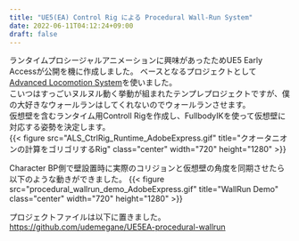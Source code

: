 ```yaml
---
title: "UE5(EA) Control Rig による Procedural Wall-Run System"
date: 2022-06-11T04:12:24+09:00
draft: false
---
```


ランタイムプロシージャルアニメーションに興味があったためUE5 Early Accessが公開を機に作成しました。
ベースとなるプロジェクトとして[Advanced Locomotion System](https://www.unrealengine.com/marketplace/ja/product/advanced-locomotion-system-v1)を使いました。  
こいつはすっごいヌルヌル動く挙動が組まれたテンプレプロジェクトですが、僕の大好きなウォールランはしてくれないのでウォールランさせます。  
仮想壁を含むランタイム用Controll Rigを作成し、FullbodyIKを使って仮想壁に対応する姿勢を決定します。  
{{< figure src="ALS_CtrlRig_Runtime_AdobeExpress.gif" title="クオータニオンの計算をゴリゴリするRig" class="center" width="720" height="1280" >}}

Character BP側で壁設置時に実際のコリジョンと仮想壁の角度を同期させたら以下のような動きができました。
{{< figure src="procedural_wallrun_demo_AdobeExpress.gif" title="WallRun Demo" class="center" width="720" height="1280" >}}


プロジェクトファイルは以下に置きました。
https://github.com/udemegane/UE5EA-procedural-wallrun


